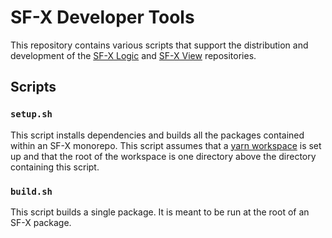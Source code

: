 # SF-X Developer Tools
This repository contains various scripts that support the distribution and development of the [SF-X Logic](https://github.com/groupby/sfx-logic) and [SF-X View](https://github.com/groupby/sfx-view) repositories.

## Scripts

### `setup.sh`
This script installs dependencies and builds all the packages contained within an SF-X monorepo. This script assumes that a [yarn workspace](https://yarnpkg.com/lang/en/docs/workspaces/) is set up and that the root of the workspace is one directory above the directory containing this script.

### `build.sh`
This script builds a single package. It is meant to be run at the root of an SF-X package.
